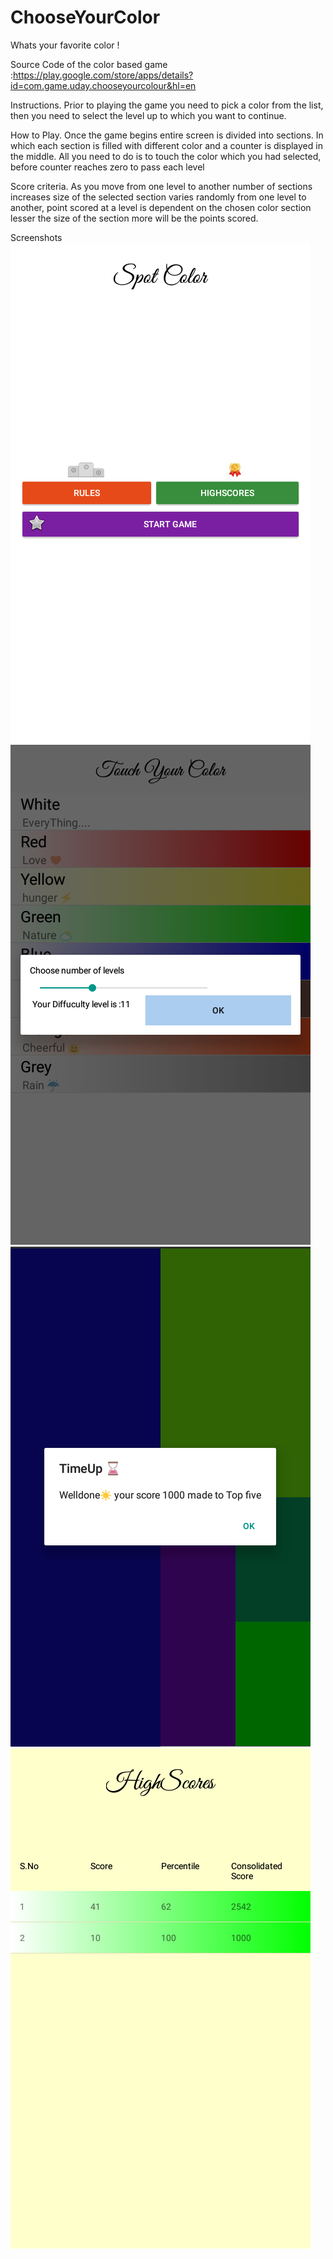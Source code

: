 # ChooseYourColor
Whats your favorite color !
   
Source Code of the color based game :https://play.google.com/store/apps/details?id=com.game.uday.chooseyourcolour&hl=en

Instructions.
Prior to playing the game you need to pick a color from the list, then you need to select the level up to which you want to continue.

How to Play.
 Once the game begins entire screen is divided into sections. In which each section is filled with different color and a counter is displayed in the middle. All you need to do is to touch the color which you had selected, before counter reaches zero to pass each level

Score criteria.
 As you move from one level to another number of sections increases size of the selected section varies randomly from one level to another, point scored at a level is dependent on the chosen color section lesser the size of the section more will be the points scored.
 
 Screenshots
 ![alt tag](https://github.com/ukrrrish/ChooseYourColour/blob/master/images/home.png) ![alt tag](https://github.com/ukrrrish/ChooseYourColour/blob/master/images/ChooseColor.png)
 ![alt tag](https://github.com/ukrrrish/ChooseYourColour/blob/master/images/play.png)![alt tag](https://github.com/ukrrrish/ChooseYourColour/blob/master/images/scorecard.png)
 
